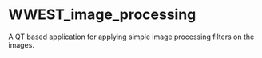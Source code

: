 # WWEST_image_processing
A QT based application for applying simple image processing filters on the images.
